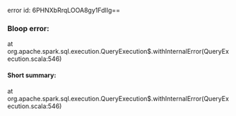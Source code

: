 error id: 6PHNXbRrqLOOA8gy1FdlIg==
### Bloop error:

at org.apache.spark.sql.execution.QueryExecution$.withInternalError(QueryExecution.scala:546)
#### Short summary: 

at org.apache.spark.sql.execution.QueryExecution$.withInternalError(QueryExecution.scala:546)
